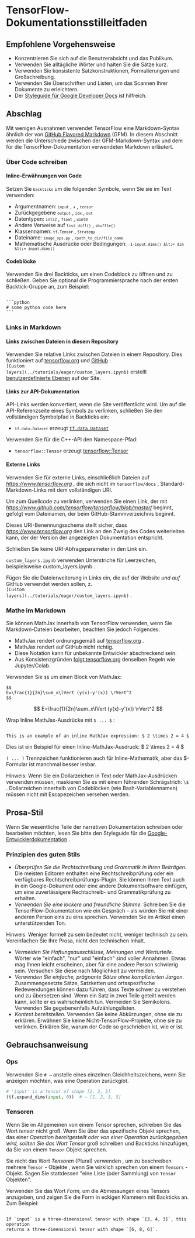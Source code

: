 # TensorFlow-Dokumentationsstilleitfaden

## Empfohlene Vorgehensweise

- Konzentrieren Sie sich auf die Benutzerabsicht und das Publikum.
- Verwenden Sie alltägliche Wörter und halten Sie die Sätze kurz.
- Verwenden Sie konsistente Satzkonstruktionen, Formulierungen und Großschreibung.
- Verwenden Sie Überschriften und Listen, um das Scannen Ihrer Dokumente zu erleichtern.
- Der [Styleguide für Google Developer Docs](https://developers.google.com/style/highlights) ist hilfreich.

## Abschlag

Mit wenigen Ausnahmen verwendet TensorFlow eine Markdown-Syntax ähnlich der von [GitHub Flavored Markdown](https://guides.github.com/features/mastering-markdown/) (GFM). In diesem Abschnitt werden die Unterschiede zwischen der GFM-Markdown-Syntax und dem für die TensorFlow-Dokumentation verwendeten Markdown erläutert.

### Über Code schreiben

#### Inline-Erwähnungen von Code

Setzen Sie <code>`backticks`</code> um die folgenden Symbole, wenn Sie sie im Text verwenden:

- Argumentnamen: <code>`input`</code> , <code>`x`</code> , <code>`tensor`</code>
- Zurückgegebene <code>`output`</code> , <code>`idx`</code> , <code>`out`</code>
- Datentypen: <code>`int32`</code> , <code>`float`</code> , <code>`uint8`</code>
- Andere Verweise auf <code>`list_diff()`</code> , <code>`shuffle()`</code>
- Klassennamen: <code>`tf.Tensor`</code> , <code>`Strategy`</code>
- Dateiname: <code>`image_ops.py`</code> , <code>`/path_to_dir/file_name`</code>
- Mathematische Ausdrücke oder Bedingungen: <code>`-1-input.dims() &lt;= dim &lt;= input.dims()`</code>

#### Codeblöcke

Verwenden Sie drei Backticks, um einen Codeblock zu öffnen und zu schließen. Geben Sie optional die Programmiersprache nach der ersten Backtick-Gruppe an, zum Beispiel:

<pre><code>
```python
# some python code here
```
</code></pre>

### Links in Markdown

#### Links zwischen Dateien in diesem Repository

Verwenden Sie relative Links zwischen Dateien in einem Repository. Dies funktioniert auf [tensorflow.org](https://www.tensorflow.org) und [GitHub](https://github.com/tensorflow/docs/tree/master/site/en) :<br> <code>\[Custom layers\]\(../tutorials/eager/custom_layers.ipynb\)</code> erstellt [benutzerdefinierte Ebenen](https://www.tensorflow.org/tutorials/eager/custom_layers) auf der Site.

#### Links zur API-Dokumentation

API-Links werden konvertiert, wenn die Site veröffentlicht wird. Um auf die API-Referenzseite eines Symbols zu verlinken, schließen Sie den vollständigen Symbolpfad in Backticks ein:

- <code>`tf.data.Dataset`</code> erzeugt [`tf.data.Dataset`](https://www.tensorflow.org/api_docs/python/tf/data/Dataset)

Verwenden Sie für die C++-API den Namespace-Pfad:

- `tensorflow::Tensor` erzeugt [tensorflow::Tensor](https://www.tensorflow.org/api_docs/cc/class/tensorflow/tensor)

#### Externe Links

Verwenden Sie für externe Links, einschließlich Dateien auf <var>https://www.tensorflow.org</var> , die sich nicht im `tensorflow/docs` , Standard-Markdown-Links mit dem vollständigen URI.

Um zum Quellcode zu verlinken, verwenden Sie einen Link, der mit <var>https://www.github.com/tensorflow/tensorflow/blob/master/</var> beginnt, gefolgt vom Dateinamen, der beim GitHub-Stammverzeichnis beginnt.

Dieses URI-Benennungsschema stellt sicher, dass <var>https://www.tensorflow.org</var> den Link an den Zweig des Codes weiterleiten kann, der der Version der angezeigten Dokumentation entspricht.

Schließen Sie keine URI-Abfrageparameter in den Link ein.

`custom_layers.ipynb` verwenden Unterstriche für Leerzeichen, beispielsweise custom_layers.ipynb .

Fügen Sie die Dateierweiterung in Links ein, die auf der Website *und auf* GitHub verwendet werden sollen, z.<br> <code>\[Custom layers\]\(../tutorials/eager/custom_layers.ipynb\)</code> .

### Mathe im Markdown

Sie können MathJax innerhalb von TensorFlow verwenden, wenn Sie Markdown-Dateien bearbeiten, beachten Sie jedoch Folgendes:

- MathJax rendert ordnungsgemäß auf [tensorflow.org](https://www.tensorflow.org) .
- MathJax rendert auf GitHub nicht richtig.
- Diese Notation kann für unbekannte Entwickler abschreckend sein.
- Aus Konsistenzgründen [folgt tensorflow.org](https://www.tensorflow.org) denselben Regeln wie Jupyter/Colab.

Verwenden Sie <code>$$</code> um einen Block von MathJax:

<pre><code>$$
E=\frac{1}{2n}\sum_x\lVert (y(x)-y'(x)) \rVert^2
$$</code></pre>

$$ E=\frac{1}{2n}\sum_x\lVert (y(x)-y'(x)) \rVert^2 $$

Wrap Inline MathJax-Ausdrücke mit <code>$ ... $</code> :

<pre><code>
This is an example of an inline MathJax expression: $ 2 \times 2 = 4 $
</code></pre>

Dies ist ein Beispiel für einen Inline-MathJax-Ausdruck: $ 2 \times 2 = 4 $

<code>\( ... \)</code> Trennzeichen funktionieren auch für Inline-Mathematik, aber das $-Formular ist manchmal besser lesbar.

Hinweis: Wenn Sie ein Dollarzeichen in Text oder MathJax-Ausdrücken verwenden müssen, maskieren Sie es mit einem führenden Schrägstrich: `\$` . Dollarzeichen innerhalb von Codeblöcken (wie Bash-Variablennamen) müssen nicht mit Escapezeichen versehen werden.

## Prosa-Stil

Wenn Sie wesentliche Teile der narrativen Dokumentation schreiben oder bearbeiten möchten, lesen Sie bitte den Styleguide für die [Google-Entwicklerdokumentation](https://developers.google.com/style/highlights) .

### Prinzipien des guten Stils

- *Überprüfen Sie die Rechtschreibung und Grammatik in Ihren Beiträgen.* Die meisten Editoren enthalten eine Rechtschreibprüfung oder ein verfügbares Rechtschreibprüfungs-Plugin. Sie können Ihren Text auch in ein Google-Dokument oder eine andere Dokumentsoftware einfügen, um eine zuverlässigere Rechtschreib- und Grammatikprüfung zu erhalten.
- *Verwenden Sie eine lockere und freundliche Stimme.* Schreiben Sie die TensorFlow-Dokumentation wie ein Gespräch – als würden Sie mit einer anderen Person eins zu eins sprechen. Verwenden Sie im Artikel einen unterstützenden Ton.

Hinweis: Weniger formell zu sein bedeutet nicht, weniger technisch zu sein. Vereinfachen Sie Ihre Prosa, nicht den technischen Inhalt.

- *Vermeiden Sie Haftungsausschlüsse, Meinungen und Werturteile.* Wörter wie "einfach", "nur" und "einfach" sind voller Annahmen. Etwas mag Ihnen leicht erscheinen, aber für eine andere Person schwierig sein. Versuchen Sie diese nach Möglichkeit zu vermeiden.
- *Verwenden Sie einfache, prägnante Sätze ohne komplizierten Jargon.* Zusammengesetzte Sätze, Satzketten und ortsspezifische Redewendungen können dazu führen, dass Texte schwer zu verstehen und zu übersetzen sind. Wenn ein Satz in zwei Teile geteilt werden kann, sollte er es wahrscheinlich tun. Vermeiden Sie Semikolons. Verwenden Sie gegebenenfalls Aufzählungslisten.
- *Kontext bereitstellen.* Verwenden Sie keine Abkürzungen, ohne sie zu erklären. Erwähnen Sie keine Nicht-TensorFlow-Projekte, ohne sie zu verlinken. Erklären Sie, warum der Code so geschrieben ist, wie er ist.

## Gebrauchsanweisung

### Ops

Verwenden Sie `# ⇒` anstelle eines einzelnen Gleichheitszeichens, wenn Sie anzeigen möchten, was eine Operation zurückgibt.

```python
# 'input' is a tensor of shape [2, 3, 5]
(tf.expand_dims(input, 0))  # ⇒ [1, 2, 3, 5]
```

### Tensoren

Wenn Sie im Allgemeinen von einem Tensor sprechen, schreiben Sie das Wort *tensor* nicht groß. Wenn Sie über das spezifische Objekt sprechen, das einer *Operation bereitgestellt oder von einer Operation zurückgegeben wird, sollten Sie das Wort Tensor* groß schreiben und Backticks hinzufügen, da Sie von einem `Tensor` Objekt sprechen.

Sie nicht das Wort *Tensoren* (Plural) verwenden , um zu beschreiben mehrere `Tensor` - Objekte , wenn Sie wirklich sprechen von einem `Tensors` - Objekt. Sagen Sie stattdessen "eine Liste (oder Sammlung) von `Tensor` Objekten".

Verwenden Sie das Wort *Form,* um die Abmessungen eines Tensors anzugeben, und zeigen Sie die Form in eckigen Klammern mit Backticks an. Zum Beispiel:

<pre><code>
If `input` is a three-dimensional tensor with shape `[3, 4, 3]`, this operation
returns a three-dimensional tensor with shape `[6, 8, 6]`.
</code></pre>
